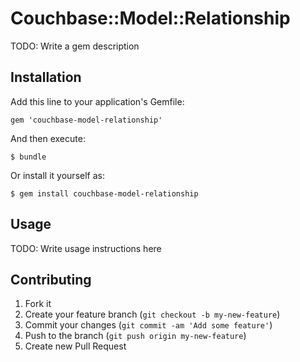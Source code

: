 # Couchbase::Model::Relationship

TODO: Write a gem description

## Installation

Add this line to your application's Gemfile:

    gem 'couchbase-model-relationship'

And then execute:

    $ bundle

Or install it yourself as:

    $ gem install couchbase-model-relationship

## Usage

TODO: Write usage instructions here

## Contributing

1. Fork it
2. Create your feature branch (`git checkout -b my-new-feature`)
3. Commit your changes (`git commit -am 'Add some feature'`)
4. Push to the branch (`git push origin my-new-feature`)
5. Create new Pull Request
